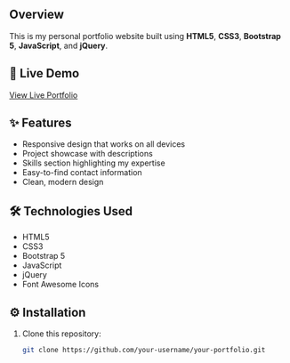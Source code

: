 ## Overview
This is my personal portfolio website built using **HTML5**, **CSS3**, **Bootstrap 5**, **JavaScript**, and **jQuery**.

## 🚀 Live Demo
[View Live Portfolio](https://tanvir-ahmmad-33.github.io/Portfolio/)

## ✨ Features
- Responsive design that works on all devices
- Project showcase with descriptions
- Skills section highlighting my expertise
- Easy-to-find contact information
- Clean, modern design

## 🛠️ Technologies Used
- HTML5
- CSS3
- Bootstrap 5
- JavaScript
- jQuery
- Font Awesome Icons

## ⚙️ Installation
1. Clone this repository:
   ```bash
   git clone https://github.com/your-username/your-portfolio.git
